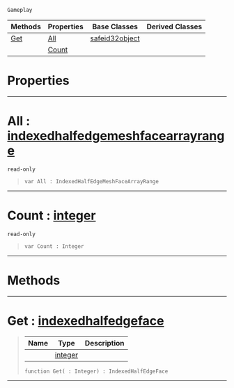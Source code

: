  `Gameplay`

|Methods|Properties|Base Classes|Derived Classes|
|---|---|---|---|
|[ Get](https://github.com/ZilchEngine/ZilchDocs/blob/master/code_reference/class_reference/indexedhalfedgemeshfacearray.md#get-zilch-engine-document)|[ All](https://github.com/ZilchEngine/ZilchDocs/blob/master/code_reference/class_reference/indexedhalfedgemeshfacearray.md#all-zilch-engine-document)|[safeid32object](https://github.com/ZilchEngine/ZilchDocs/blob/master/code_reference/class_reference/safeid32object.md)| |
| |[ Count](https://github.com/ZilchEngine/ZilchDocs/blob/master/code_reference/class_reference/indexedhalfedgemeshfacearray.md#count-zilch-engine-docume)| | |


 #  Properties


---  
 #  All : [indexedhalfedgemeshfacearrayrange](https://github.com/ZilchEngine/ZilchDocs/blob/master/code_reference/class_reference/indexedhalfedgemeshfacearrayrange.md)

 `read-only`

> 
> ``` lang=cpp, name=Nada
> var All : IndexedHalfEdgeMeshFaceArrayRange


---  
 #  Count : [integer](https://github.com/ZilchEngine/ZilchDocs/blob/master/code_reference/nada_base_types/integer.md)

 `read-only`

> 
> ``` lang=cpp, name=Nada
> var Count : Integer


---  
 #  Methods


---  
 #  Get : [indexedhalfedgeface](https://github.com/ZilchEngine/ZilchDocs/blob/master/code_reference/class_reference/indexedhalfedgeface.md)

> 
> |Name|Type|Description|
> |---|---|---|
> ||[integer](https://github.com/ZilchEngine/ZilchDocs/blob/master/code_reference/nada_base_types/integer.md)| |
> ``` lang=cpp, name=Nada
> function Get( : Integer) : IndexedHalfEdgeFace
> ``` 


---  
 

 